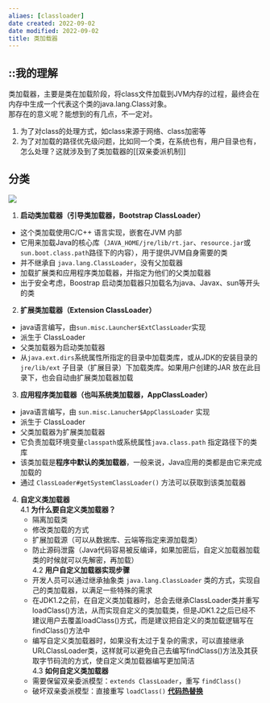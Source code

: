 ```yaml
---
aliaes: [classloader]
date created: 2022-09-02
date modified: 2022-09-02
title: 类加载器
---
```


## ::我的理解

类加载器，主要是类在加载阶段，将class文件加载到JVM内存的过程，最终会在内存中生成一个代表这个类的java.lang.Class对象。  
那存在的意义呢？能想到的有几点，不一定对。

1. 为了对class的处理方式，如class来源于网络、class加密等
2. 为了对加载的路径优先级问题，比如同一个类，在系统也有，用户目录也有，怎么处理？这就涉及到了类加载器的[[双亲委派机制]]

## 分类

![](http://image.clickear.top/20220902120345.png)

1. **启动类加载器（引导类加载器，Bootstrap ClassLoader）**
- 这个类加载使用C/C++ 语言实现，嵌套在JVM 内部
- 它用来加载Java的核心库（`JAVA_HOME/jre/lib/rt.jar`、`resource.jar`或`sun.boot.class.path`路径下的内容），用于提供JVM自身需要的类
- 并不继承自 `java.lang.ClassLoader`，没有父加载器
- 加载扩展类和应用程序类加载器，并指定为他们的父类加载器
- 出于安全考虑，Boostrap 启动类加载器只加载名为java、Javax、sun等开头的类
2. **扩展类加载器（Extension ClassLoader）**
- java语言编写，由`sun.misc.Launcher$ExtClassLoader`实现
- 派生于 ClassLoader
- 父类加载器为启动类加载器
- 从`java.ext.dirs`系统属性所指定的目录中加载类库，或从JDK的安装目录的`jre/lib/ext` 子目录（扩展目录）下加载类库。如果用户创建的JAR 放在此目录下，也会自动由扩展类加载器加载
3. **应用程序类加载器（也叫系统类加载器，AppClassLoader）**
- java语言编写，由 `sun.misc.Lanucher$AppClassLoader` 实现
- 派生于 ClassLoader
- 父类加载器为扩展类加载器
- 它负责加载环境变量`classpath`或系统属性`java.class.path` 指定路径下的类库
- 该类加载是**程序中默认的类加载器**，一般来说，Java应用的类都是由它来完成加载的
- 通过 `ClassLoader#getSystemClassLoader()` 方法可以获取到该类加载器
4. **自定义类加载器**  
   4.1 **为什么要自定义类加载器？**
	- 隔离加载类
	- 修改类加载的方式
	- 扩展加载源（可以从数据库、云端等指定来源加载类）
	- 防止源码泄露（Java代码容易被反编译，如果加密后，自定义加载器加载类的时候就可以先解密，再加载）  
	4.2 **用户自定义加载器实现步骤**
	- 开发人员可以通过继承抽象类 `java.lang.ClassLoader` 类的方式，实现自己的类加载器，以满足一些特殊的需求
	- 在JDK1.2之前，在自定义类加载器时，总会去继承ClassLoader类并重写loadClass()方法，从而实现自定义的类加载类，但是JDK1.2之后已经不建议用户去覆盖loadClass()方式，而是建议把自定义的类加载逻辑写在findClass()方法中
	- 编写自定义类加载器时，如果没有太过于复杂的需求，可以直接继承URLClassLoader类，这样就可以避免自己去编写findClass()方法及其获取字节码流的方式，使自定义类加载器编写更加简洁  
	4.3 **如何自定义类加载器**
	- 需要保留双亲委派模型：`extends ClassLoader`，重写 `findClass()`
	- 破坏双亲委派模型：直接重写 `loadClass()` **[代码热替换](https://github.com/TangBean/understanding-the-jvm/blob/master/Ch2-Java%E8%99%9A%E6%8B%9F%E6%9C%BA%E7%A8%8B%E5%BA%8F%E6%89%A7%E8%A1%8C/%E9%99%84%E5%BD%950-%E5%AE%9E%E7%8E%B0Java%E7%B1%BB%E7%9A%84%E7%83%AD%E6%9B%BF%E6%8D%A2.md#%E5%AE%9E%E7%8E%B0-java-%E7%B1%BB%E7%9A%84%E7%83%AD%E6%9B%BF%E6%8D%A2)**
